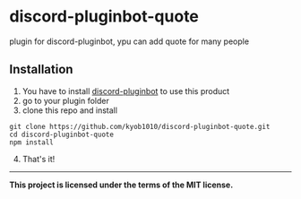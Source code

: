 # discord-pluginbot-quote
plugin for discord-pluginbot, ypu can add quote for many people

## Installation
1. You have to install [discord-pluginbot](https://github.com/kyob1010/discord-pluginbot) to use this product
2. go to your plugin folder
3. clone this repo and install
```
git clone https://github.com/kyob1010/discord-pluginbot-quote.git
cd discord-pluginbot-quote
npm install
```
4. That's it!

---
**This project is licensed under the terms of the MIT license.**
